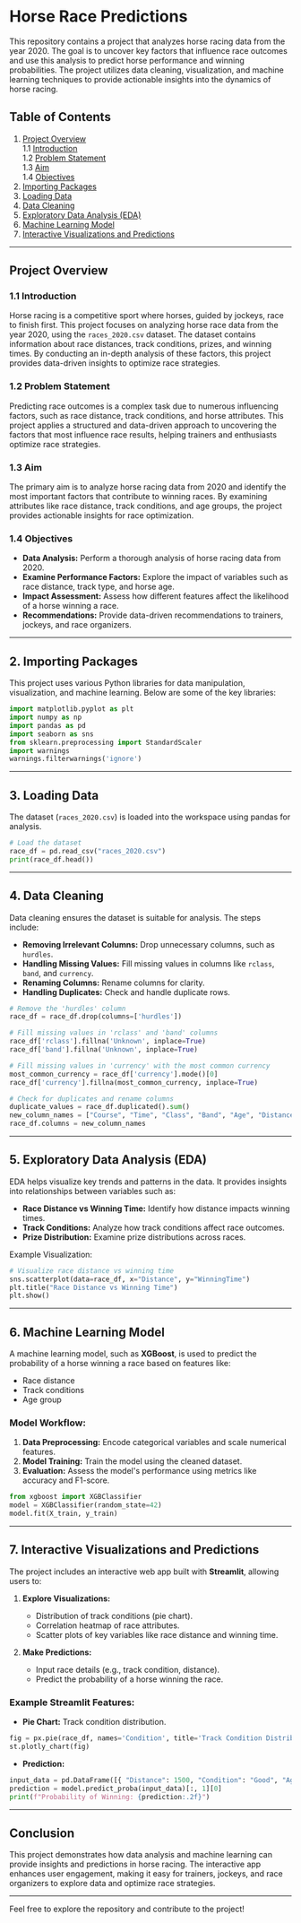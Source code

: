 # Horse Race Predictions

This repository contains a project that analyzes horse racing data from the year 2020. The goal is to uncover key factors that influence race outcomes and use this analysis to predict horse performance and winning probabilities. The project utilizes data cleaning, visualization, and machine learning techniques to provide actionable insights into the dynamics of horse racing.

## Table of Contents
1. [Project Overview](#project-overview)  
   1.1 [Introduction](#introduction)  
   1.2 [Problem Statement](#problem-statement)  
   1.3 [Aim](#aim)  
   1.4 [Objectives](#objectives)  
2. [Importing Packages](#importing-packages)  
3. [Loading Data](#loading-data)  
4. [Data Cleaning](#data-cleaning)  
5. [Exploratory Data Analysis (EDA)](#exploratory-data-analysis)
6. [Machine Learning Model](#machine-learning-model)
7. [Interactive Visualizations and Predictions](#interactive-visualizations-and-predictions)

---

## Project Overview

### 1.1 Introduction
Horse racing is a competitive sport where horses, guided by jockeys, race to finish first. This project focuses on analyzing horse race data from the year 2020, using the `races_2020.csv` dataset. The dataset contains information about race distances, track conditions, prizes, and winning times. By conducting an in-depth analysis of these factors, this project provides data-driven insights to optimize race strategies.

### 1.2 Problem Statement
Predicting race outcomes is a complex task due to numerous influencing factors, such as race distance, track conditions, and horse attributes. This project applies a structured and data-driven approach to uncovering the factors that most influence race results, helping trainers and enthusiasts optimize race strategies.

### 1.3 Aim
The primary aim is to analyze horse racing data from 2020 and identify the most important factors that contribute to winning races. By examining attributes like race distance, track conditions, and age groups, the project provides actionable insights for race optimization.

### 1.4 Objectives
- **Data Analysis:** Perform a thorough analysis of horse racing data from 2020.
- **Examine Performance Factors:** Explore the impact of variables such as race distance, track type, and horse age.
- **Impact Assessment:** Assess how different features affect the likelihood of a horse winning a race.
- **Recommendations:** Provide data-driven recommendations to trainers, jockeys, and race organizers.

---

## 2. Importing Packages
This project uses various Python libraries for data manipulation, visualization, and machine learning. Below are some of the key libraries:

```python
import matplotlib.pyplot as plt
import numpy as np
import pandas as pd
import seaborn as sns
from sklearn.preprocessing import StandardScaler
import warnings
warnings.filterwarnings('ignore')
```

---

## 3. Loading Data
The dataset (`races_2020.csv`) is loaded into the workspace using pandas for analysis.

```python
# Load the dataset
race_df = pd.read_csv("races_2020.csv")
print(race_df.head())
```

---

## 4. Data Cleaning
Data cleaning ensures the dataset is suitable for analysis. The steps include:

- **Removing Irrelevant Columns:** Drop unnecessary columns, such as `hurdles`.
- **Handling Missing Values:** Fill missing values in columns like `rclass`, `band`, and `currency`.
- **Renaming Columns:** Rename columns for clarity.
- **Handling Duplicates:** Check and handle duplicate rows.

```python
# Remove the 'hurdles' column
race_df = race_df.drop(columns=['hurdles'])

# Fill missing values in 'rclass' and 'band' columns
race_df['rclass'].fillna('Unknown', inplace=True)
race_df['band'].fillna('Unknown', inplace=True)

# Fill missing values in 'currency' with the most common currency
most_common_currency = race_df['currency'].mode()[0]
race_df['currency'].fillna(most_common_currency, inplace=True)

# Check for duplicates and rename columns
duplicate_values = race_df.duplicated().sum()
new_column_names = ["Course", "Time", "Class", "Band", "Age", "Distance", "Condition", "WinningTime", "Prizes"]
race_df.columns = new_column_names
```

---

## 5. Exploratory Data Analysis (EDA)
EDA helps visualize key trends and patterns in the data. It provides insights into relationships between variables such as:

- **Race Distance vs Winning Time:** Identify how distance impacts winning times.
- **Track Conditions:** Analyze how track conditions affect race outcomes.
- **Prize Distribution:** Examine prize distributions across races.

Example Visualization:

```python
# Visualize race distance vs winning time
sns.scatterplot(data=race_df, x="Distance", y="WinningTime")
plt.title("Race Distance vs Winning Time")
plt.show()
```

---

## 6. Machine Learning Model
A machine learning model, such as **XGBoost**, is used to predict the probability of a horse winning a race based on features like:

- Race distance
- Track conditions
- Age group

### Model Workflow:
1. **Data Preprocessing:** Encode categorical variables and scale numerical features.
2. **Model Training:** Train the model using the cleaned dataset.
3. **Evaluation:** Assess the model's performance using metrics like accuracy and F1-score.

```python
from xgboost import XGBClassifier
model = XGBClassifier(random_state=42)
model.fit(X_train, y_train)
```

---

## 7. Interactive Visualizations and Predictions
The project includes an interactive web app built with **Streamlit**, allowing users to:

1. **Explore Visualizations:**
   - Distribution of track conditions (pie chart).
   - Correlation heatmap of race attributes.
   - Scatter plots of key variables like race distance and winning time.

2. **Make Predictions:**
   - Input race details (e.g., track condition, distance).
   - Predict the probability of a horse winning the race.

### Example Streamlit Features:
- **Pie Chart:** Track condition distribution.
```python
fig = px.pie(race_df, names='Condition', title='Track Condition Distribution')
st.plotly_chart(fig)
```

- **Prediction:**
```python
input_data = pd.DataFrame([{ "Distance": 1500, "Condition": "Good", "Age": 3 }])
prediction = model.predict_proba(input_data)[:, 1][0]
print(f"Probability of Winning: {prediction:.2f}")
```

---

## Conclusion
This project demonstrates how data analysis and machine learning can provide insights and predictions in horse racing. The interactive app enhances user engagement, making it easy for trainers, jockeys, and race organizers to explore data and optimize race strategies.

---

Feel free to explore the repository and contribute to the project!

